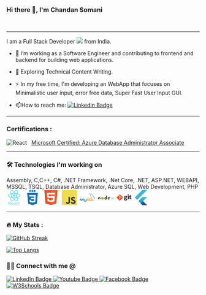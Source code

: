 ### Hi there 👋, I'm Chandan Somani

<img src="https://komarev.com/ghpvc/?username=chandansomani&style=flat-square&color=blue" alt=""/>

<!--
**chandansomani/chandansomani** is a ✨ _special_ ✨ repository because its `README.md` (this file) appears on your GitHub profile.

Here are some ideas to get you started:

- 🔭 I’m currently working on ...
- 🌱 I’m currently learning ...
- 👯 I’m looking to collaborate on ...
- 🤔 I’m looking for help with ...
- 💬 Ask me about ...
- 📫 How to reach me: ...
- 😄 Pronouns: ...
- ⚡ Fun fact: ...



- Readme build guide https://www.sitepoint.com/github-profile-readme/
-->

---


I am a Full Stack Developer <img src="https://media.giphy.com/media/WUlplcMpOCEmTGBtBW/giphy.gif" width="30"> from India.


- :telescope: I’m working as a Software Engineer and contributing to frontend and backend for building web applications.

- :seedling: Exploring Technical Content Writing.

- :zap: In my free time, I'm developing an WebApp that focuses on Minimalistic user input, error free data, Super Fast User Input GUI.

- :mailbox:How to reach me: [![Linkedin Badge](https://img.shields.io/badge/-chandansomani-blue?style=flat&logo=Linkedin&logoColor=white)](https://www.linkedin.com/in/chandansomani)

---
### Certifications :
<img src="https://learn.microsoft.com/en-us/media/learn/certification/badges/microsoft-certified-associate-badge.svg?branch=main" title="React" alt="React" width="80" height="80"/> &nbsp; [Microsoft Certified: Azure Database Administrator Associate](https://learn.microsoft.com/api/credentials/share/en-us/ChandanSomani-5876/E9F9343ED01E0C18?sharingId=2B0BE070152ACECE)


---

### :hammer_and_wrench: Technologies I'm working on
<div>
  Assembly, C,C++, C#, .NET Framework, .Net Core, .NET, ASP.NET, WEBAPI, MSSQL, TSQL, Database Administrator, Azure SQL, Web Development, PHP 
  <img src="https://github.com/devicons/devicon/blob/master/icons/react/react-original-wordmark.svg" title="React" alt="React" width="40" height="40"/>&nbsp;
  <img src="https://github.com/devicons/devicon/blob/master/icons/css3/css3-plain-wordmark.svg"  title="CSS3" alt="CSS" width="40" height="40"/>&nbsp;
  <img src="https://github.com/devicons/devicon/blob/master/icons/html5/html5-original.svg" title="HTML5" alt="HTML" width="40" height="40"/>&nbsp;
  <img src="https://github.com/devicons/devicon/blob/master/icons/javascript/javascript-original.svg" title="JavaScript" alt="JavaScript" width="40" height="40"/>&nbsp;
  <img src="https://github.com/devicons/devicon/blob/master/icons/mysql/mysql-original-wordmark.svg" title="MySQL"  alt="MySQL" width="40" height="40"/>&nbsp;
  <img src="https://github.com/devicons/devicon/blob/master/icons/nodejs/nodejs-original-wordmark.svg" title="NodeJS" alt="NodeJS" width="40" height="40"/>&nbsp;
  <img src="https://github.com/devicons/devicon/blob/master/icons/git/git-original-wordmark.svg" title="Git" **alt="Git" width="40" height="40"/>
  <img src="https://github.com/devicons/devicon/blob/master/icons/flutter/flutter-original.svg" title="Flutter" alt="Flutter" width="40" height="40"/>&nbsp;  
</div>

---

### :fire: My Stats :
[![GitHub Streak](http://github-readme-streak-stats.herokuapp.com?user=chandansomani&theme=dark&background=000000)](https://git.io/streak-stats)


[![Top Langs](https://github-readme-stats.vercel.app/api/top-langs/?username=chandansomani&layout=compact&theme=vision-friendly-dark)](https://github.com/anuraghazra/github-readme-stats)


### :man_technologist: Connect with me @
<div id="badges">
  <a href="https://www.linkedin.com/in/chandansomani">
    <img src="https://img.shields.io/badge/LinkedIn-blue?style=for-the-badge&logo=linkedin&logoColor=white" alt="LinkedIn Badge"/>
  </a>
  <a href="https://www.youtube.com/chandansomani">
    <img src="https://img.shields.io/badge/YouTube-red?style=for-the-badge&logo=youtube&logoColor=white" alt="Youtube Badge"/>
  </a>
  <a href="https://www.facebook.com/chandan.somani">
    <img src="https://img.shields.io/badge/Facebook-blue?style=for-the-badge&logo=facebook&logoColor=white" alt="Facebook Badge"/>
  </a>
  <a href="https://www.w3profile.com/chandansomani">
    <img src="https://img.shields.io/badge/W3Schools-green?style=for-the-badge&logo=w3school&logoColor=white" alt="W3Schools Badge"/>
  </a>
</div>
